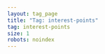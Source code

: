 ```yaml
---
layout: tag_page
title: "Tag: interest-points"
tag: interest-points
size: 1
robots: noindex
---
```

